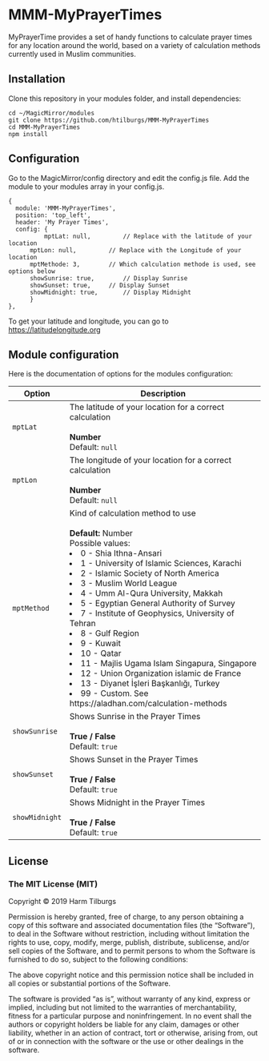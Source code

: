 # MMM-MyPrayerTimes
MyPrayerTime provides a set of handy functions to calculate prayer times for any location around the world, based on a variety of calculation methods currently used in Muslim communities.

## Installation
Clone this repository in your modules folder, and install dependencies:

```
cd ~/MagicMirror/modules 
git clone https://github.com/htilburgs/MMM-MyPrayerTimes
cd MMM-MyPrayerTimes
npm install 
```

## Configuration
Go to the MagicMirror/config directory and edit the config.js file.
Add the module to your modules array in your config.js.

```
{
  module: 'MMM-MyPrayerTimes',
  position: 'top_left',
  header: 'My Prayer Times',
  config: {
          mptLat: null,			// Replace with the latitude of your location
	  mptLon: null,			// Replace with the Longitude of your location
	  mptMethode: 3,		// Which calculation methode is used, see options below
	  showSunrise: true,		// Display Sunrise
	  showSunset: true,		// Display Sunset
	  showMidnight: true,		// Display Midnight
	  }
},
```
To get your latitude and longitude, you can go to https://latitudelongitude.org

## Module configuration
Here is the documentation of options for the modules configuration:

<table>
  <thead>
    <tr>
      <th>Option</th>
      <th>Description</th>
    </tr>
  </thead>
  <tbody>
    <tr>
      <td><code>mptLat</code></td>
      <td>The latitude of your location for a correct calculation<br /><br /><strong>Number</strong><br />Default: <code>null</code></td>
    </tr>
    <tr>
      <td><code>mptLon</code></td>
      <td>The longitude of your location for a correct calculation<br /><br /><strong>Number</strong><br />Default: <code>null</code></td>
    </tr>
    <tr>
      <td><code>mptMethod</code></td>
      <td>Kind of calculation method to use<br /><br /><strong>Default: </strong>Number<br /></strong>Possible values:
	  <li>0 - Shia Ithna-Ansari</li>
	  <li>1 - University of Islamic Sciences, Karachi</li>
	  <li>2 - Islamic Society of North America</li>
	  <li>3 - Muslim World League</li>
	  <li>4 - Umm Al-Qura University, Makkah</li>
	  <li>5 - Egyptian General Authority of Survey</li>
	  <li>7 - Institute of Geophysics, University of Tehran</li>
	  <li>8 - Gulf Region</li>
	  <li>9 - Kuwait</li>
	  <li>10 - Qatar</li>
	  <li>11 - Majlis Ugama Islam Singapura, Singapore</li>
	  <li>12 - Union Organization islamic de France</li>
	  <li>13 - Diyanet İşleri Başkanlığı, Turkey</li>
	  <li>99 - Custom. See https://aladhan.com/calculation-methods</li>
	</strong></td>
	</tr>
    <tr>
      <td><code>showSunrise</code></td>
      <td>Shows Sunrise in the Prayer Times<br /><br /><strong>True / False</strong><br />Default: <code>true</code></td>
    </tr>
     <tr>
      <td><code>showSunset</code></td>
      <td>Shows Sunset in the Prayer Times<br /><br /><strong>True / False</strong><br />Default: <code>true</code></td>
    </tr>
    <tr>
      <td><code>showMidnight</code></td>
      <td>Shows Midnight in the Prayer Times<br /><br /><strong>True / False</strong><br />Default: <code>true</code></td>
    </tr>    
</tbody>
</table>

## License
### The MIT License (MIT)

Copyright © 2019 Harm Tilburgs

Permission is hereby granted, free of charge, to any person obtaining a copy of this software and associated documentation files (the “Software”), to deal in the Software without restriction, including without limitation the rights to use, copy, modify, merge, publish, distribute, sublicense, and/or sell copies of the Software, and to permit persons to whom the Software is furnished to do so, subject to the following conditions:

The above copyright notice and this permission notice shall be included in all copies or substantial portions of the Software.

The software is provided “as is”, without warranty of any kind, express or implied, including but not limited to the warranties of merchantability, fitness for a particular purpose and noninfringement. In no event shall the authors or copyright holders be liable for any claim, damages or other liability, whether in an action of contract, tort or otherwise, arising from, out of or in connection with the software or the use or other dealings in the software.
